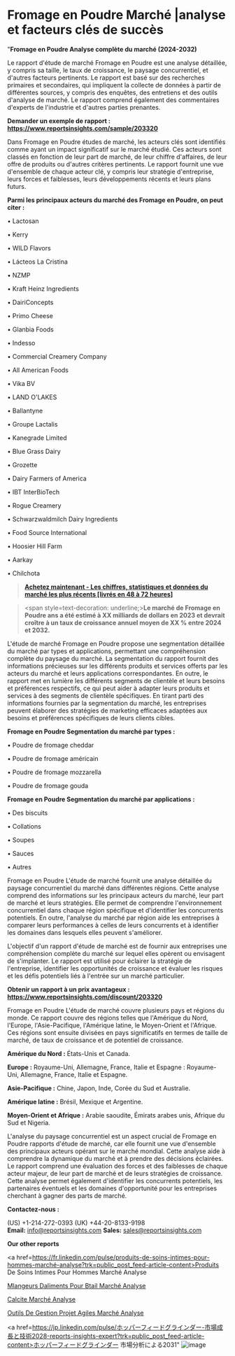 # Fromage en Poudre Marché |analyse et facteurs clés de succès

"<strong>Fromage en Poudre Analyse complète du marché (2024-2032)</strong>

Le rapport d'étude de marché Fromage en Poudre est une analyse détaillée, y compris sa taille, le taux de croissance, le paysage concurrentiel, et d'autres facteurs pertinents. Le rapport est basé sur des recherches primaires et secondaires, qui impliquent la collecte de données à partir de différentes sources, y compris des enquêtes, des entretiens et des outils d'analyse de marché. Le rapport comprend également des commentaires d'experts de l'industrie et d'autres parties prenantes.

<strong>Demander un exemple de rapport : </strong><strong><a href=https://www.reportsinsights.com/sample/203320>https://www.reportsinsights.com/sample/203320</a></strong>

Dans Fromage en Poudre études de marché, les acteurs clés sont identifiés comme ayant un impact significatif sur le marché étudié. Ces acteurs sont classés en fonction de leur part de marché, de leur chiffre d'affaires, de leur offre de produits ou d'autres critères pertinents. Le rapport fournit une vue d'ensemble de chaque acteur clé, y compris leur stratégie d'entreprise, leurs forces et faiblesses, leurs développements récents et leurs plans futurs.

<strong>Parmi les principaux acteurs du marché des Fromage en Poudre, on peut citer :</strong>

• Lactosan

• Kerry

• WILD Flavors

• Lácteos La Cristina

• NZMP

• Kraft Heinz Ingredients

• DairiConcepts

• Primo Cheese

• Glanbia Foods

• Indesso

• Commercial Creamery Company

• All American Foods

• Vika BV

• LAND O'LAKES

• Ballantyne

• Groupe Lactalis

• Kanegrade Limited

• Blue Grass Dairy

• Grozette

• Dairy Farmers of America

• IBT InterBioTech

• Rogue Creamery

• Schwarzwaldmilch Dairy Ingredients

• Food Source International

• Hoosier Hill Farm

• Aarkay

• Chilchota

<blockquote><a href=https://reportsinsights.com/buynow/203320><span style=text-decoration: underline;><strong>Achetez maintenant - Les chiffres, statistiques et données du marché les plus récents [livrés en 48 à 72 heures]</strong></span></a></blockquote>
<blockquote>
<div class=group w-full text-gray-800 dark:text-gray-100 border-b border-black/10 dark:border-gray-900/50 bg-gray-50 dark:bg-[#444654]>
<div class=flex p-4 gap-4 text-base md:gap-6 md:max-w-2xl lg:max-w-xl xl:max-w-3xl md:py-6 lg:px-0 m-auto>
<div class=relative flex flex-col w-[calc(100%-50px)] gap-1 md:gap-3 lg:w-[calc(100%-115px)]>
<div class=flex flex-grow flex-col gap-3>
<div class=min-h-[20px] flex flex-col items-start gap-4 whitespace-pre-wrap break-words>
<div class=result-streaming markdown prose w-full break-words dark:prose-invert light>

<span style=text-decoration: underline;><strong>Le marché de Fromage en Poudre ans a été estimé à XX milliards de dollars en 2023 et devrait croître à un taux de croissance annuel moyen de XX % entre 2024 et 2032.</strong></span>

</div>
</div>
</div>
</div>
</div>
</div></blockquote>
L'étude de marché Fromage en Poudre propose une segmentation détaillée du marché par types et applications, permettant une compréhension complète du paysage du marché. La segmentation du rapport fournit des informations précieuses sur les différents produits et services offerts par les acteurs du marché et leurs applications correspondantes. En outre, le rapport met en lumière les différents segments de clientèle et leurs besoins et préférences respectifs, ce qui peut aider à adapter leurs produits et services à des segments de clientèle spécifiques. En tirant parti des informations fournies par la segmentation du marché, les entreprises peuvent élaborer des stratégies de marketing efficaces adaptées aux besoins et préférences spécifiques de leurs clients cibles.

<strong>Fromage en Poudre Segmentation du marché par types :</strong>

• Poudre de fromage cheddar

• Poudre de fromage américain

• Poudre de fromage mozzarella

• Poudre de fromage gouda

<strong>Fromage en Poudre Segmentation du marché par applications :</strong>

• Des biscuits

• Collations

• Soupes

• Sauces

• Autres

Fromage en Poudre L'étude de marché fournit une analyse détaillée du paysage concurrentiel du marché dans différentes régions. Cette analyse comprend des informations sur les principaux acteurs du marché, leur part de marché et leurs stratégies. Elle permet de comprendre l'environnement concurrentiel dans chaque région spécifique et d'identifier les concurrents potentiels. En outre, l'analyse du marché par région aide les entreprises à comparer leurs performances à celles de leurs concurrents et à identifier les domaines dans lesquels elles peuvent s'améliorer.

L'objectif d'un rapport d'étude de marché est de fournir aux entreprises une compréhension complète du marché sur lequel elles opèrent ou envisagent de s'implanter. Le rapport est utilisé pour éclairer la stratégie de l'entreprise, identifier les opportunités de croissance et évaluer les risques et les défis potentiels liés à l'entrée sur un marché particulier.

<strong>Obtenir un rapport à un prix avantageux : <a href=https://www.reportsinsights.com/discount/203320>https://www.reportsinsights.com/discount/203320</a></strong>

Fromage en Poudre L'étude de marché couvre plusieurs pays et régions du monde. Ce rapport couvre des régions telles que l'Amérique du Nord, l'Europe, l'Asie-Pacifique, l'Amérique latine, le Moyen-Orient et l'Afrique. Ces régions sont ensuite divisées en pays significatifs en termes de taille de marché, de taux de croissance et de potentiel de croissance.

<strong>Amérique du Nord :</strong> États-Unis et Canada.

<strong>Europe :</strong> Royaume-Uni, Allemagne, France, Italie et Espagne : Royaume-Uni, Allemagne, France, Italie et Espagne.

<strong>Asie-Pacifique :</strong> Chine, Japon, Inde, Corée du Sud et Australie.

<strong>Amérique latine :</strong> Brésil, Mexique et Argentine.

<strong>Moyen-Orient et Afrique :</strong> Arabie saoudite, Émirats arabes unis, Afrique du Sud et Nigeria.

L'analyse du paysage concurrentiel est un aspect crucial de Fromage en Poudre rapports d'étude de marché, car elle fournit une vue d'ensemble des principaux acteurs opérant sur le marché mondial. Cette analyse aide à comprendre la dynamique du marché et à prendre des décisions éclairées. Le rapport comprend une évaluation des forces et des faiblesses de chaque acteur majeur, de leur part de marché et de leurs stratégies de croissance. Cette analyse permet également d'identifier les concurrents potentiels, les partenaires éventuels et les domaines d'opportunité pour les entreprises cherchant à gagner des parts de marché.

<strong>Contactez-nous :</strong>

(US) +1-214-272-0393
(UK) +44-20-8133-9198
<strong>Email:</strong> <a>info@reportsinsights.com</a>
<strong>Sales:</strong> <a>sales@reportsinsights.com</a>

<strong>Our other reports</strong>

<a href=https://fr.linkedin.com/pulse/produits-de-soins-intimes-pour-hommes-marché-analyse?trk=public_post_feed-article-content>Produits De Soins Intimes Pour Hommes Marché Analyse</a>

<a href=https://www.linkedin.com/pulse/m%C3%A9langeurs-daliments-pour-b%C3%A9tail-march%C3%A9-taille-yzsff/>Mlangeurs Daliments Pour Btail Marché Analyse</a>

<a href=https://www.linkedin.com/pulse/calcite-march%C3%A9-analyse-et-pr%C3%A9visions-des-jxeqf/>Calcite Marché Analyse</a>

<a href=https://www.linkedin.com/pulse/outils-de-gestion-projet-agiles-march%C3%A9-dpukf/>Outils De Gestion Projet Agiles Marché Analyse</a>

<a href=https://jp.linkedin.com/pulse/ホッパーフィードグラインダー-市場成長と技術2028-reports-insights-expert?trk=public_post_feed-article-content>ホッパーフィードグラインダー 市場分析による2031</a>"
![image](https://github.com/daminid12/RImarketTech/assets/158430485/5550f02c-f8f1-46b6-b635-3231ff47bb25)
